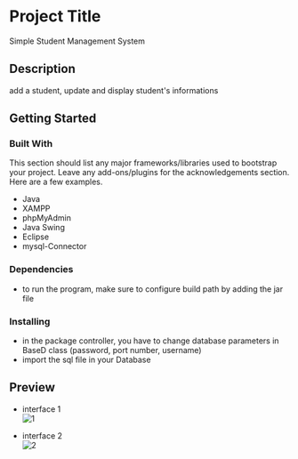 
# Project Title

Simple Student Management System

## Description

add a student, update and display student's informations

## Getting Started

### Built With

This section should list any major frameworks/libraries used to bootstrap your project. Leave any add-ons/plugins for the acknowledgements section. Here are a few examples.

* Java
* XAMPP
* phpMyAdmin
* Java Swing
* Eclipse
* mysql-Connector

### Dependencies

* to run the program, make sure to configure build path by adding the jar file 

### Installing

* in the package controller, you have to change database parameters in BaseD class (password, port number, username)
* import the sql file in your Database

## Preview
* interface 1  
![1](https://user-images.githubusercontent.com/79145955/154363307-851c1c49-c1e7-49fd-acbd-48acf72d325c.png)

* interface 2   
![2](https://user-images.githubusercontent.com/79145955/154363521-8eb765ec-6e0e-449d-8664-c51563507483.png)

